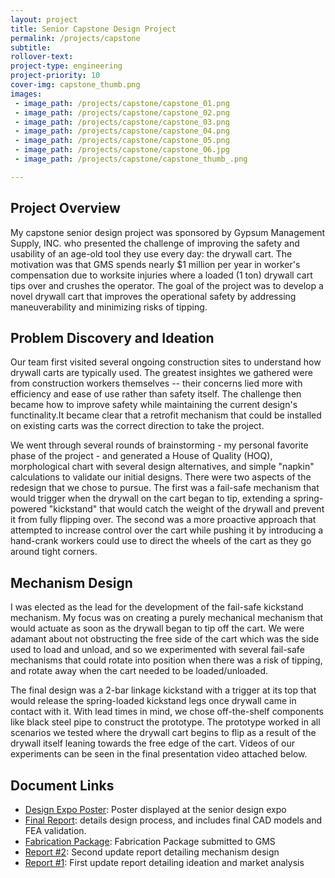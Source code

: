 ```yaml
---
layout: project
title: Senior Capstone Design Project
permalink: /projects/capstone
subtitle: 
rollover-text:
project-type: engineering
project-priority: 10
cover-img: capstone_thumb.png
images:
 - image_path: /projects/capstone/capstone_01.png
 - image_path: /projects/capstone/capstone_02.png
 - image_path: /projects/capstone/capstone_03.png
 - image_path: /projects/capstone/capstone_04.png
 - image_path: /projects/capstone/capstone_05.png
 - image_path: /projects/capstone/capstone_06.jpg
 - image_path: /projects/capstone/capstone_thumb_.png

---
```

## Project Overview 
My capstone senior design project was sponsored by Gypsum Management Supply, INC. who presented the challenge of improving the safety and usability of an age-old tool they use every day: the drywall cart. The motivation was that GMS spends nearly $1 million per year in worker's compensation due to worksite injuries where a loaded (1 ton) drywall cart tips over and crushes the operator. The goal of the project was to develop a novel drywall cart that improves the operational safety by addressing maneuverability and minimizing risks of tipping.

## Problem Discovery and Ideation

Our team first visited several ongoing construction sites to understand how drywall carts are typically used. The greatest insightes we gathered were from construction workers themselves -- their concerns lied more with efficiency and ease of use rather than safety itself. The challenge then became how to improve safety while maintaining the current design's functinality.It became clear that a retrofit mechanism that could be installed on existing carts was the correct direction to take the project.

We went through several rounds of brainstorming - my personal favorite phase of the project - and generated a House of Quality (HOQ), morphological chart with several design alternatives, and simple "napkin" calculations to validate our initial designs. There were two aspects of the redesign that we chose to pursue. The first was a fail-safe mechanism that would trigger when the drywall on the cart began to tip, extending a spring-powered "kickstand" that would catch the weight of the drywall and prevent it from fully flipping over. The second was a more proactive approach that attempted to increase control over the cart while pushing it by introducing a hand-crank workers could use to direct the wheels of the cart as they go around tight corners. 

## Mechanism Design

I was elected as the lead for the development of the fail-safe kickstand mechanism. My focus was on creating a purely mechanical mechanism that would actuate as soon as the drywall began to tip off the cart. We were adamant about not obstructing the free side of the cart which was the side used to load and unload, and so we experimented with several fail-safe mechanisms that could rotate into position when there was a risk of tipping, and rotate away when the cart needed to be loaded/unloaded.

The final design was a 2-bar linkage kickstand with a trigger at its top that would release the spring-loaded kickstand legs once drywall came in contact with it. With lead times in mind, we chose off-the-shelf components like black steel pipe to construct the prototype. The prototype worked in all scenarios we tested where the drywall cart begins to flip as a result of the drywall itself leaning towards the free edge of the cart. Videos of our experiments can be seen in the final presentation video attached below.

## Document Links

* [Design Expo Poster](/projects/capstone/capstone_06.jpg): Poster displayed at the senior design expo
* [Final Report](/projects/capstone/FinalReport.pdf): details design process, and includes final CAD models and FEA validation.
* [Fabrication Package](/projects/capstone/Fabrication_Package.pdf): Fabrication Package submitted to GMS
* [Report #2](/projects/capstone/Report2.pdf): Second update report detailing mechanism design
* [Report #1](/projects/capstone/Report1.pdf): First update report detailing ideation and market analysis

